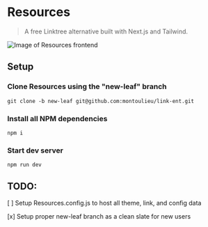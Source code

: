 # Resources

> A free Linktree alternative built with Next.js and Tailwind.

![Image of Resources frontend](https://github.com/montoulieu/link-ent/blob/master/public/ResourcesPreview.jpg?raw=true)



## Setup
### Clone Resources using the "new-leaf" branch
`git clone -b new-leaf git@github.com:montoulieu/link-ent.git`

### Install all NPM dependencies
`npm i` 

### Start dev server
`npm run dev`

## TODO:

[ ] Setup Resources.config.js to host all theme, link, and config data

[x] Setup proper new-leaf branch as a clean slate for new users
